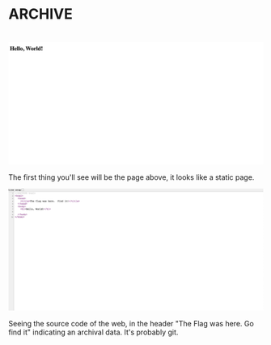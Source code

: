 # ARCHIVE <h1> 


![alt text](https://github.com/CSBCTF/IWDCTF/blob/77e8ee455470affd96a27b2de3cd7843c57ac974/web/archive/helloworld.png)


The first thing you'll see will be the page above, it looks like a static page.

![alt text](https://github.com/CSBCTF/IWDCTF/blob/77e8ee455470affd96a27b2de3cd7843c57ac974/web/archive/source.png)

Seeing the source code of the web, in the header "The Flag was here. Go find it" indicating an archival data. It's probably git.



